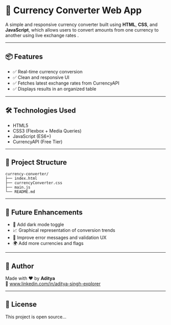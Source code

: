 # 💱 Currency Converter Web App

A simple and responsive currency converter built using **HTML**, **CSS**, and **JavaScript**, which allows users to convert amounts from one currency to another using live exchange rates .

---

## 📦 Features

- ✅ Real-time currency conversion
- ✅ Clean and responsive UI
- ✅ Fetches latest exchange rates from CurrencyAPI
- ✅ Displays results in an organized table

---

## 🛠️ Technologies Used

- HTML5
- CSS3 (Flexbox + Media Queries)
- JavaScript (ES6+)
- CurrencyAPI (Free Tier)

---

## 📁 Project Structure

```
currency-converter/
├── index.html
├── currencyConverter.css
├── main.js
└── README.md
```

---
## 🧠 Future Enhancements

- 🌙 Add dark mode toggle
- 📈 Graphical representation of conversion trends
- 💬 Improve error messages and validation UX
- 🌍 Add more currencies and flags

---

## 🙌 Author

Made with ❤️ by **Aditya**  
🔗 www.linkedin.com/in/aditya-singh-explorer

---

## 📜 License

This project is open source...
